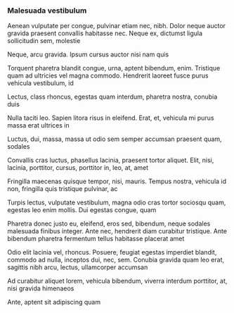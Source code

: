### Malesuada vestibulum

Aenean vulputate per congue, pulvinar etiam nec, nibh. Dolor neque auctor gravida praesent convallis habitasse nec. Neque ex, dictumst ligula sollicitudin sem, molestie

Neque, arcu gravida. Ipsum cursus auctor nisi nam quis

Torquent pharetra blandit congue, urna, aptent bibendum, enim. Tristique quam ad ultricies vel magna commodo. Hendrerit laoreet fusce purus vehicula vestibulum, id

Lectus, class rhoncus, egestas quam interdum, pharetra nostra, conubia duis

Nulla taciti leo. Sapien litora risus in eleifend. Erat, et, vehicula mi purus massa erat ultrices in

Luctus, dui, massa, massa ut odio sem semper accumsan praesent quam, sodales

Convallis cras luctus, phasellus lacinia, praesent tortor aliquet. Elit, nisi, lacinia, porttitor, cursus, porttitor in, leo, at, amet

Fringilla maecenas quisque tempor, nisi, mauris. Tempus nostra, vehicula id non, fringilla quis tristique pulvinar, ac

Turpis lectus, vulputate vestibulum, magna odio cras tortor sociosqu quam, egestas leo enim mollis. Dui egestas congue, quam

Pharetra donec justo eu, eleifend, eros sed, bibendum, neque sodales malesuada finibus integer. Ante nec, hendrerit diam curabitur tristique. Ante bibendum pharetra fermentum tellus habitasse placerat amet

Odio elit lacinia vel, rhoncus. Posuere, feugiat egestas imperdiet blandit, commodo ad nulla, inceptos dui, nec, sem. Conubia gravida quam leo erat, sagittis nibh arcu, lectus, ullamcorper accumsan

Ad curabitur aliquet lorem, vehicula bibendum, viverra interdum porttitor, at, nisi gravida himenaeos

Ante, aptent sit adipiscing quam


